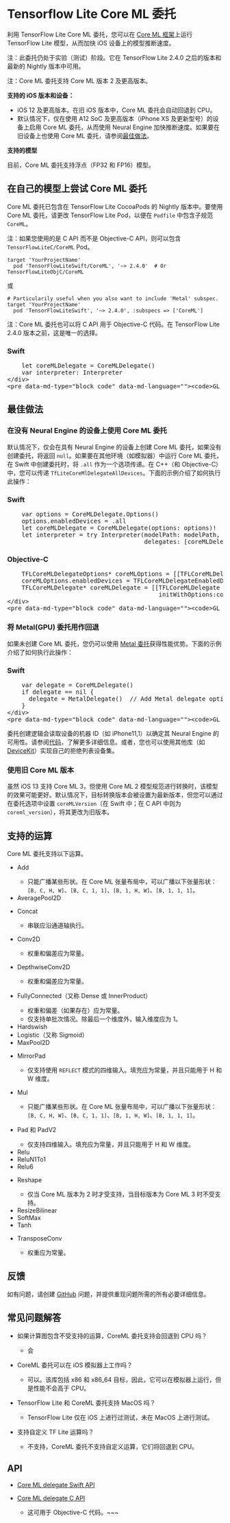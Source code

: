 # Tensorflow Lite Core ML 委托

利用 TensorFlow Lite Core ML 委托，您可以在 [Core ML 框架](https://developer.apple.com/documentation/coreml)上运行 TensorFlow Lite 模型，从而加快 iOS 设备上的模型推断速度。

注：此委托仍处于实验（测试）阶段。它在 TensorFlow Lite 2.4.0 之后的版本和最新的 Nightly 版本中可用。

注：Core ML 委托支持 Core ML 版本 2 及更高版本。

**支持的 iOS 版本和设备：**

- iOS 12 及更高版本。在旧 iOS 版本中，Core ML 委托会自动回退到 CPU。
- 默认情况下，仅在使用 A12 SoC 及更高版本（iPhone XS 及更新型号）的设备上启用 Core ML 委托，从而使用 Neural Engine 加快推断速度。如果要在旧设备上也使用 Core ML 委托，请参阅[最佳做法](#best-practices)。

**支持的模型**

目前，Core ML 委托支持浮点（FP32 和 FP16）模型。

## 在自己的模型上尝试 Core ML 委托

Core ML 委托已包含在 TensorFlow Lite CocoaPods 的 Nightly 版本中。要使用 Core ML 委托，请更改 TensorFlow Lite Pod，以便在 `Podfile` 中包含子规范 `CoreML`。

注：如果您使用的是 C API 而不是 Objective-C API，则可以包含 `TensorFlowLiteC/CoreML` Pod。

```
target 'YourProjectName'
  pod 'TensorFlowLiteSwift/CoreML', '~> 2.4.0'  # Or TensorFlowLiteObjC/CoreML
```

或

```
# Particularily useful when you also want to include 'Metal' subspec.
target 'YourProjectName'
  pod 'TensorFlowLiteSwift', '~> 2.4.0', :subspecs => ['CoreML']
```

注：Core ML 委托也可以将 C API 用于 Objective-C 代码。在 TensorFlow Lite 2.4.0 版本之前，这是唯一的选择。

<div>
  <devsite-selector>
    <section>
      <h3>Swift</h3>
      <p></p>
<pre class="prettyprint lang-swift">    let coreMLDelegate = CoreMLDelegate()
    var interpreter: Interpreter
&lt;/div&gt;
&lt;pre data-md-type="block_code" data-md-language=""&gt;&lt;code&gt;GL_CODE_5&lt;/code&gt;</pre>
<div data-md-type="block_html">
</div>
</section></devsite-selector>
</div>
<h2 data-md-type="header" data-md-header-level="2">最佳做法</h2>
<h3 data-md-type="header" data-md-header-level="3">在没有 Neural Engine 的设备上使用 Core ML 委托</h3>
<p data-md-type="paragraph">默认情况下，仅会在具有 Neural Engine 的设备上创建 Core ML 委托，如果没有创建委托，将返回 <code data-md-type="codespan">null</code>。如果要在其他环境（如模拟器）中运行 Core ML 委托，在 Swift 中创建委托时，将 <code data-md-type="codespan">.all</code> 作为一个选项传递。在 C++（和 Objective-C）中，您可以传递 <code data-md-type="codespan">TfLiteCoreMlDelegateAllDevices</code>。下面的示例介绍了如何执行此操作：</p>
<div data-md-type="block_html">
<div>
  <devsite-selector>
    <section>
      <h3>Swift</h3>
      <p></p>
<pre class="prettyprint lang-swift">    var options = CoreMLDelegate.Options()
    options.enabledDevices = .all
    let coreMLDelegate = CoreMLDelegate(options: options)!
    let interpreter = try Interpreter(modelPath: modelPath,
                                      delegates: [coreMLDelegate])</pre>
    </section>
    <section>
      <h3>Objective-C</h3>
      <p></p>
<pre class="prettyprint lang-objc">    TFLCoreMLDelegateOptions* coreMLOptions = [[TFLCoreMLDelegateOptions alloc] init];
    coreMLOptions.enabledDevices = TFLCoreMLDelegateEnabledDevicesAll;
    TFLCoreMLDelegate* coreMLDelegate = [[TFLCoreMLDelegate alloc]
                                          initWithOptions:coreMLOptions];
&lt;/div&gt;
&lt;pre data-md-type="block_code" data-md-language=""&gt;&lt;code&gt;GL_CODE_9&lt;/code&gt;</pre>
<div data-md-type="block_html">
</div>
</section></devsite-selector>
</div>
<h3 data-md-type="header" data-md-header-level="3">将 Metal(GPU) 委托用作回退</h3>
<p data-md-type="paragraph">如果未创建 Core ML 委托，您仍可以使用 <a href="https://www.tensorflow.org/lite/performance/gpu#ios" data-md-type="link">Metal 委托</a>获得性能优势。下面的示例介绍了如何执行此操作：</p>
<div data-md-type="block_html">
<div>
  <devsite-selector>
    <section>
      <h3>Swift</h3>
      <p></p>
<pre class="prettyprint lang-swift">    var delegate = CoreMLDelegate()
    if delegate == nil {
      delegate = MetalDelegate()  // Add Metal delegate options if necessary.
    }
&lt;/div&gt;
&lt;pre data-md-type="block_code" data-md-language=""&gt;&lt;code&gt;GL_CODE_10&lt;/code&gt;</pre>
<div data-md-type="block_html">
</div>
</section></devsite-selector>
</div>
<p data-md-type="paragraph">委托创建逻辑会读取设备的机器 ID（如 iPhone11,1）以确定其 Neural Engine 的可用性。请参阅<a href="https://github.com/tensorflow/tensorflow/blob/master/tensorflow/lite/experimental/delegates/coreml/coreml_delegate.mm" data-md-type="link">代码</a>，了解更多详细信息。或者，您也可以使用其他库（如 <a href="https://github.com/devicekit/DeviceKit" data-md-type="link">DeviceKit</a>）实现自己的拒绝列表设备集。</p>
<h3 data-md-type="header" data-md-header-level="3">使用旧 Core ML 版本</h3>
<p data-md-type="paragraph">虽然 iOS 13 支持 Core ML 3，但使用 Core ML 2 模型规范进行转换时，该模型的效果可能更好。默认情况下，目标转换版本会被设置为最新版本，但您可以通过在委托选项中设置 <code data-md-type="codespan">coreMLVersion</code>（在 Swift 中；在 C API 中则为 <code data-md-type="codespan">coreml_version</code>），将其更改为旧版本。</p>
<h2 data-md-type="header" data-md-header-level="2">支持的运算</h2>
<p data-md-type="paragraph">Core ML 委托支持以下运算。</p>
<ul data-md-type="list" data-md-list-type="unordered" data-md-list-tight="true">
<li data-md-type="list_item" data-md-list-type="unordered">
<p data-md-type="paragraph">Add</p>
<ul data-md-type="list" data-md-list-type="unordered" data-md-list-tight="true">
<li data-md-type="list_item" data-md-list-type="unordered">只能广播某些形状。在 Core ML 张量布局中，可以广播以下张量形状：<code data-md-type="codespan">[B, C, H, W]</code>、<code data-md-type="codespan">[B, C, 1, 1]</code>、<code data-md-type="codespan">[B, 1, H, W]</code>、<code data-md-type="codespan">[B, 1, 1, 1]</code>。</li>
</ul>
</li>
<li data-md-type="list_item" data-md-list-type="unordered">AveragePool2D</li>
<li data-md-type="list_item" data-md-list-type="unordered">
<p data-md-type="paragraph">Concat</p>
<ul data-md-type="list" data-md-list-type="unordered" data-md-list-tight="true">
<li data-md-type="list_item" data-md-list-type="unordered">串联应沿通道轴执行。</li>
</ul>
</li>
<li data-md-type="list_item" data-md-list-type="unordered">
<p data-md-type="paragraph">Conv2D</p>
<ul data-md-type="list" data-md-list-type="unordered" data-md-list-tight="true">
<li data-md-type="list_item" data-md-list-type="unordered">权重和偏差应为常量。</li>
</ul>
</li>
<li data-md-type="list_item" data-md-list-type="unordered">
<p data-md-type="paragraph">DepthwiseConv2D</p>
<ul data-md-type="list" data-md-list-type="unordered" data-md-list-tight="true">
<li data-md-type="list_item" data-md-list-type="unordered">权重和偏差应为常量。</li>
</ul>
</li>
<li data-md-type="list_item" data-md-list-type="unordered">
<p data-md-type="paragraph">FullyConnected（又称 Dense 或 InnerProduct）</p>
<ul data-md-type="list" data-md-list-type="unordered" data-md-list-tight="true">
<li data-md-type="list_item" data-md-list-type="unordered">权重和偏差（如果存在）应为常量。</li>
<li data-md-type="list_item" data-md-list-type="unordered">仅支持单批次情况。除最后一个维度外，输入维度应为 1。</li>
</ul>
</li>
<li data-md-type="list_item" data-md-list-type="unordered">Hardswish</li>
<li data-md-type="list_item" data-md-list-type="unordered">Logistic（又称 Sigmoid）</li>
<li data-md-type="list_item" data-md-list-type="unordered">MaxPool2D</li>
<li data-md-type="list_item" data-md-list-type="unordered">
<p data-md-type="paragraph">MirrorPad</p>
<ul data-md-type="list" data-md-list-type="unordered" data-md-list-tight="true">
<li data-md-type="list_item" data-md-list-type="unordered">仅支持使用 <code data-md-type="codespan">REFLECT</code> 模式的四维输入。填充应为常量，并且只能用于 H 和 W 维度。</li>
</ul>
</li>
<li data-md-type="list_item" data-md-list-type="unordered">
<p data-md-type="paragraph">Mul</p>
<ul data-md-type="list" data-md-list-type="unordered" data-md-list-tight="true">
<li data-md-type="list_item" data-md-list-type="unordered">只能广播某些形状。在 Core ML 张量布局中，可以广播以下张量形状：<code data-md-type="codespan">[B, C, H, W]</code>、<code data-md-type="codespan">[B, C, 1, 1]</code>、<code data-md-type="codespan">[B, 1, H, W]</code>、<code data-md-type="codespan">[B, 1, 1, 1]</code>。</li>
</ul>
</li>
<li data-md-type="list_item" data-md-list-type="unordered">
<p data-md-type="paragraph">Pad 和 PadV2</p>
<ul data-md-type="list" data-md-list-type="unordered" data-md-list-tight="true">
<li data-md-type="list_item" data-md-list-type="unordered">仅支持四维输入。填充应为常量，并且只能用于 H 和 W 维度。</li>
</ul>
</li>
<li data-md-type="list_item" data-md-list-type="unordered">Relu</li>
<li data-md-type="list_item" data-md-list-type="unordered">ReluN1To1</li>
<li data-md-type="list_item" data-md-list-type="unordered">Relu6</li>
<li data-md-type="list_item" data-md-list-type="unordered">
<p data-md-type="paragraph">Reshape</p>
<ul data-md-type="list" data-md-list-type="unordered" data-md-list-tight="true">
<li data-md-type="list_item" data-md-list-type="unordered">仅当 Core ML 版本为 2 时才受支持，当目标版本为 Core ML 3 时不受支持。</li>
</ul>
</li>
<li data-md-type="list_item" data-md-list-type="unordered">ResizeBilinear</li>
<li data-md-type="list_item" data-md-list-type="unordered">SoftMax</li>
<li data-md-type="list_item" data-md-list-type="unordered">Tanh</li>
<li data-md-type="list_item" data-md-list-type="unordered">
<p data-md-type="paragraph">TransposeConv</p>
<ul data-md-type="list" data-md-list-type="unordered" data-md-list-tight="true">
<li data-md-type="list_item" data-md-list-type="unordered">权重应为常量。</li>
</ul>
</li>
</ul>
<h2 data-md-type="header" data-md-header-level="2">反馈</h2>
<p data-md-type="paragraph">如有问题，请创建 <a href="https://github.com/tensorflow/tensorflow/issues/new?template=50-other-issues.md" data-md-type="link">GitHub</a> 问题，并提供重现问题所需的所有必要详细信息。</p>
<h2 data-md-type="header" data-md-header-level="2">常见问题解答</h2>
<ul data-md-type="list" data-md-list-type="unordered" data-md-list-tight="true">
<li data-md-type="list_item" data-md-list-type="unordered">
<p data-md-type="paragraph">如果计算图包含不受支持的运算，CoreML 委托支持会回退到 CPU 吗？</p>
<ul data-md-type="list" data-md-list-type="unordered" data-md-list-tight="true">
<li data-md-type="list_item" data-md-list-type="unordered">会</li>
</ul>
</li>
<li data-md-type="list_item" data-md-list-type="unordered">
<p data-md-type="paragraph">CoreML 委托可以在 iOS 模拟器上工作吗？</p>
<ul data-md-type="list" data-md-list-type="unordered" data-md-list-tight="true">
<li data-md-type="list_item" data-md-list-type="unordered">可以。该库包括 x86 和 x86_64 目标，因此，它可以在模拟器上运行，但是性能不会高于 CPU。</li>
</ul>
</li>
<li data-md-type="list_item" data-md-list-type="unordered">
<p data-md-type="paragraph">TensorFlow Lite 和 CoreML 委托支持 MacOS 吗？</p>
<ul data-md-type="list" data-md-list-type="unordered" data-md-list-tight="true">
<li data-md-type="list_item" data-md-list-type="unordered">TensorFlow Lite 仅在 iOS 上进行过测试，未在 MacOS 上进行测试。</li>
</ul>
</li>
<li data-md-type="list_item" data-md-list-type="unordered">
<p data-md-type="paragraph">支持自定义 TF Lite 运算吗？</p>
<ul data-md-type="list" data-md-list-type="unordered" data-md-list-tight="true">
<li data-md-type="list_item" data-md-list-type="unordered">不支持，CoreML 委托不支持自定义运算，它们将回退到 CPU。</li>
</ul>
</li>
</ul>
<h2 data-md-type="header" data-md-header-level="2">API</h2>
<ul data-md-type="list" data-md-list-type="unordered" data-md-list-tight="true">
<li data-md-type="list_item" data-md-list-type="unordered"><a href="https://github.com/tensorflow/tensorflow/blob/master/tensorflow/lite/swift/Sources/CoreMLDelegate.swift" data-md-type="link">Core ML delegate Swift API</a></li>
<li data-md-type="list_item" data-md-list-type="unordered">
<p data-md-type="paragraph"><a href="https://github.com/tensorflow/tensorflow/blob/master/tensorflow/lite/delegates/coreml/coreml_delegate.h" data-md-type="link">Core ML delegate C API</a></p>
<ul data-md-type="list" data-md-list-type="unordered" data-md-list-tight="true">
<li data-md-type="list_item" data-md-list-type="unordered">这可用于 Objective-C 代码。~~~</li>
</ul>
</li>
</ul>
</div>
</div>
